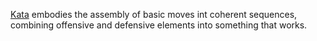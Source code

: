 [Kata](https://en.wikipedia.org/wiki/Kumite) embodies the assembly of basic moves int coherent sequences, combining offensive and defensive elements into something that works. 


